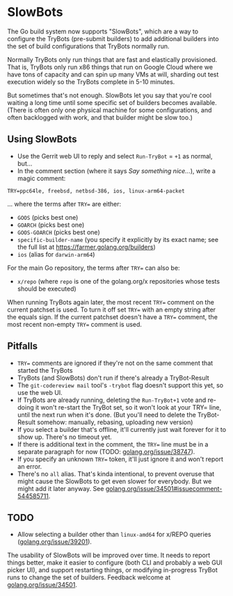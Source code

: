 # SlowBots

The Go build system now supports "SlowBots", which are a way to configure the TryBots (pre-submit builders) to add additional builders into the set of build configurations that TryBots normally run.

Normally TryBots only run things that are fast and elastically provisioned. That is, TryBots only run x86 things that run on Google Cloud where we have tons of capacity and can spin up many VMs at will, sharding out test execution widely so the TryBots complete in 5-10 minutes.

But sometimes that's not enough. SlowBots let you say that you're cool waiting a long time until some specific set of builders becomes available. (There is often only one physical machine for some configurations, and often backlogged with work, and that builder might be slow too.)

## Using SlowBots

* Use the Gerrit web UI to reply and select `Run-TryBot` = `+1` as normal, but...
* In the comment section (where it says _Say something nice..._), write a magic comment:

```
TRY=ppc64le, freebsd, netbsd-386, ios, linux-arm64-packet
```

... where the terms after `TRY=` are either:

* `GOOS` (picks best one)
* `GOARCH` (picks best one)
* `GOOS-GOARCH` (picks best one)
* `specific-builder-name` (you specify it explicitly by its exact name; see the full list at https://farmer.golang.org/builders)
* `ios` (alias for `darwin-arm64`)

For the main Go repository, the terms after `TRY=` can also be:

* `x/repo` (where `repo` is one of the golang.org/x repositories whose tests should be executed)

When running TryBots again later, the most recent `TRY=` comment on the current patchset is used. To turn it off set `TRY=` with an empty string after the equals sign. If the current patchset doesn't have a `TRY=` comment, the most recent non-empty `TRY=` comment is used.

## Pitfalls

* `TRY=` comments are ignored if they're not on the same comment that started the TryBots
* TryBots (and SlowBots) don't run if there's already a TryBot-Result
* The `git-codereview mail` tool's `-trybot` flag doesn't support this yet, so use the web UI.
* If TryBots are already running, deleting the `Run-TryBot+1` vote and re-doing it won't re-start the TryBot set, so it won't look at your TRY= line, until the next run when it's done. (But you'll need to delete the TryBot-Result somehow: manually, rebasing, uploading new version)
* If you select a builder that's offline, it'll currently just wait forever for it to show up. There's no timeout yet.
* If there is additional text in the comment, the `TRY=` line must be in a separate paragraph for now (TODO: [golang.org/issue/38747](https://golang.org/issue/38747)).
* If you specify an unknown `TRY=` token, it'll just ignore it and won't report an error.
* There's no `all` alias. That's kinda intentional, to prevent overuse that might cause the SlowBots to get even slower for everybody. But we might add it later anyway. See [golang.org/issue/34501#issuecomment-544585711](https://golang.org/issue/34501#issuecomment-544585711).

## TODO

- Allow selecting a builder other than `linux-amd64` for x/REPO queries ([golang.org/issue/39201](https://golang.org/issue/39201)).

The usability of SlowBots will be improved over time. It needs to report things better, make it easier to configure (both CLI and probably a web GUI picker UI), and support restarting things, or modifying in-progress TryBot runs to change the set of builders. Feedback welcome at [golang.org/issue/34501](https://golang.org/issue/34501).